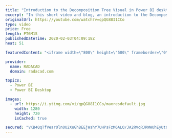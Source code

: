 ```yaml
---
title: "Introduction to the Decomposition Tree Visual in Power BI desktop"
excerpt: "In this short video and blog, an introduction to the Decomposition tree has been provided"
originalUrl: https://youtube.com/watch?v=qpQG88I1CCo
type: video
price: Free
length: PT6M1S
publishedDateTime: 2020-02-03T04:09:18Z
heat: 51

featuredContent: "<iframe width=\"800\" height=\"500\" frameborder=\"0\" src=\"https://www.youtube.com/embed/qpQG88I1CCo\" allow=\"accelerometer; autoplay; encrypted-media; gyroscope; picture-in-picture\" allowfullscreen></iframe>"

provider:
  name: RADACAD
  domain: radacad.com

topics:
  - Power BI
  - Power BI Desktop

images:
  - url: https://i.ytimg.com/vi/qpQG88I1CCo/maxresdefault.jpg
    width: 1280
    height: 720
    isCached: true

secured: "VKB4QqTfVearOlnOU2XuGhBEEjWshY7UHPsFzM6ALO/JA2RVqRJRWWUhEyUtQi2deDsf2GUfQsliEA4jgkny9hMahYJ+daqrzF098HSkrCxFCzQrh2ONgvdg4tZ9uSrv+o1WBA3oUOJJQ6QmrfJI76vr3e02RUltzZnCZjLRUVUhIOM9oWIXOojREEpnhXrpbgSCOj/7bHuVCKu4Q7R1Y9cSAUHw6T+GeVnBTw8BdXkPmvBryQPsVAv9v+zWrLZk2VzaOkq/kMR24DenJfdVz3kvHhbTpJqczaWvB2jDk4fWHsB97EDxZZjzoWmbdE1Us/rSJv0sakN4L4SzEpoiM0wHO2V8mzitvNxlPDc5nX/3MdUvBU3lo5kmhe3ylr7kQmJUbUkWHx7XOOe8TxzPScYy2jVxVPtBS5Bi4bDQjR0=;P4SYRJaU38P7gNsJBGG85Q=="
---
```


